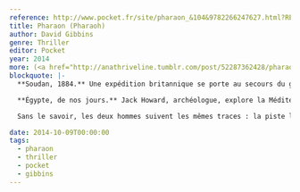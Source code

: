 ```yaml
---
reference: http://www.pocket.fr/site/pharaon_&104&9782266247627.html?RECHA=pharaon
title: Pharaon (Pharaoh)
author: David Gibbins
genre: Thriller
editor: Pocket
year: 2014
more: (<a href="http://anathriveline.tumblr.com/post/52287362428/pharaon-pharaoh-david-gibbins-thriller-les">Les Escales</a>, 2013)
blockquote: |-
  **Soudan, 1884.** Une expédition britannique se porte au secours du général Gordon, retranché dans la cité de Khartoum. Dans le désert, le major Edward Mayne fait une découverte : le temple de Sobek destiné à recevoir des sacrifices humains.

  **Égypte, de nos jours.** Jack Howard, archéologue, explore la Méditerranée à la recherche du sarcophage de Mykérinos

  Sans le savoir, les deux hommes suivent les mêmes traces : la piste laissée par le pharaon Akhenaton il y a plus de 3000 ans, avant sa mystérieuse disparition dans le désert, ou les sables semblent l’avoir englouti avec son héritage...

date: 2014-10-09T00:00:00
tags:
  - pharaon
  - thriller
  - pocket
  - gibbins
---
```

